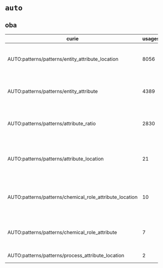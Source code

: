 # `auto`

## oba

| curie                                                   |   usages | nodes                                                                                                                                                                                                                                                                                                                  |
|---------------------------------------------------------|----------|------------------------------------------------------------------------------------------------------------------------------------------------------------------------------------------------------------------------------------------------------------------------------------------------------------------------|
| AUTO:patterns/patterns/entity_attribute_location        |     8056 | [OBA:0000003](http://purl.obolibrary.org/obo/OBA_0000003), [OBA:0000005](http://purl.obolibrary.org/obo/OBA_0000005), [OBA:0000016](http://purl.obolibrary.org/obo/OBA_0000016), [OBA:0000090](http://purl.obolibrary.org/obo/OBA_0000090), [OBA:0000098](http://purl.obolibrary.org/obo/OBA_0000098), ...             |
| AUTO:patterns/patterns/entity_attribute                 |     4389 | [OBA:0000006](http://purl.obolibrary.org/obo/OBA_0000006), [OBA:0000007](http://purl.obolibrary.org/obo/OBA_0000007), [OBA:0000009](http://purl.obolibrary.org/obo/OBA_0000009), [OBA:0000011](http://purl.obolibrary.org/obo/OBA_0000011), [OBA:0000015](http://purl.obolibrary.org/obo/OBA_0000015), ...             |
| AUTO:patterns/patterns/attribute_ratio                  |     2830 | [OBA:2045455](http://purl.obolibrary.org/obo/OBA_2045455), [OBA:2045456](http://purl.obolibrary.org/obo/OBA_2045456), [OBA:2045457](http://purl.obolibrary.org/obo/OBA_2045457), [OBA:2045458](http://purl.obolibrary.org/obo/OBA_2045458), [OBA:2045459](http://purl.obolibrary.org/obo/OBA_2045459), ...             |
| AUTO:patterns/patterns/attribute_location               |       21 | [OBA:0000058](http://purl.obolibrary.org/obo/OBA_0000058), [OBA:0000091](http://purl.obolibrary.org/obo/OBA_0000091), [OBA:VT0000056](http://purl.obolibrary.org/obo/OBA_VT0000056), [OBA:VT0000069](http://purl.obolibrary.org/obo/OBA_VT0000069), [OBA:VT0005369](http://purl.obolibrary.org/obo/OBA_VT0005369), ... |
| AUTO:patterns/patterns/chemical_role_attribute_location |       10 | [OBA:2045211](http://purl.obolibrary.org/obo/OBA_2045211), [OBA:2050078](http://purl.obolibrary.org/obo/OBA_2050078), [OBA:2050092](http://purl.obolibrary.org/obo/OBA_2050092), [OBA:2050419](http://purl.obolibrary.org/obo/OBA_2050419), [OBA:VT0003351](http://purl.obolibrary.org/obo/OBA_VT0003351), ...         |
| AUTO:patterns/patterns/chemical_role_attribute          |        7 | [OBA:0000079](http://purl.obolibrary.org/obo/OBA_0000079), [OBA:0000182](http://purl.obolibrary.org/obo/OBA_0000182), [OBA:1000972](http://purl.obolibrary.org/obo/OBA_1000972), [OBA:1000976](http://purl.obolibrary.org/obo/OBA_1000976), [OBA:1000982](http://purl.obolibrary.org/obo/OBA_1000982), ...             |
| AUTO:patterns/patterns/process_attribute_location       |        2 | [OBA:2050069](http://purl.obolibrary.org/obo/OBA_2050069), [OBA:VT0002455](http://purl.obolibrary.org/obo/OBA_VT0002455)                                                                                                                                                                                               |


